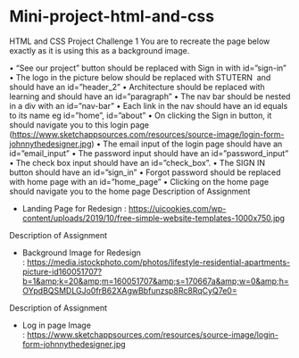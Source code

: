 # Mini-project-html-and-css

HTML and CSS Project Challenge 1
You are to recreate the page below exactly as it is using this as a background image.

• “See our project” button should be replaced with Sign in with id=”sign-in”
• The logo in the picture below should be replaced with STUTERN&nbsp; and should have an id=”header_2”
• Architecture should be replaced with learning and should have an id=”paragraph”
• The nav bar should be nested in a div with an id=”nav-bar”
• Each link in the nav should have an id equals to its name eg id=”home”, id=”about”
• On clicking the Sign in button, it should navigate you to this login page (https://www.sketchappsources.com/resources/source-image/login-form-johnnythedesigner.jpg)
• The email input of the login page should have an id=”email_input”
• The password input should have an id=”password_input”
• The check box input should have an id=”check_box”.
• The SIGN IN button should have an id=”sign_in”
• Forgot password should be replaced with home page with an id=”home_page”
• Clicking on the home page should navigate you to the home page
Description of Assignment
- Landing Page for Redesign :&nbsp;https://uicookies.com/wp-content/uploads/2019/10/free-simple-website-templates-1000x750.jpg

Description of Assignment
- Background Image for Redesign :&nbsp;https://media.istockphoto.com/photos/lifestyle-residential-apartments-picture-id160051707?b=1&amp;k=20&amp;m=160051707&amp;s=170667a&amp;w=0&amp;h=OYpdBQSMDLGJo0frB62XAgwBbfunzsp8Rc8RqCyQ7e0=

Description of Assignment
- Log in page Image :&nbsp;https://www.sketchappsources.com/resources/source-image/login-form-johnnythedesigner.jpg
